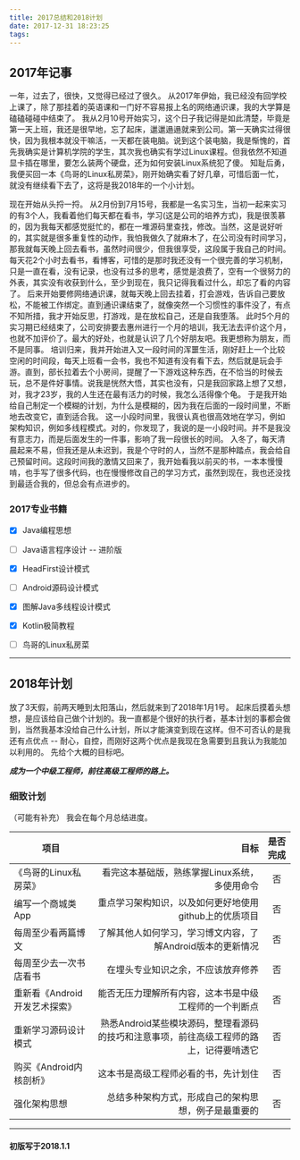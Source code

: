 ```yaml
---
title: 2017总结和2018计划
date: 2017-12-31 18:23:25
tags:
---
```

## 2017年记事

一年，过去了，很快，又觉得已经过了很久。
从2017年伊始，我已经没有回学校上课了，除了那挂着的英语课和一门好不容易报上名的网络通识课，我的大学算是磕磕碰碰中结束了。
我从2月10号开始实习，这个日子我记得是如此清楚，毕竟是第一天上班，我还是很早地，忘了起床，邋邋遢遢就来到公司。第一天确实过得很快，因为我根本就没干嘛活，一天都在装电脑。说到这个装电脑，我是惭愧的，首先我确实是计算机学院的学生，其次我也确实有学过Linux课程。但我依然不知道显卡插在哪里，要怎么装两个硬盘，还为如何安装Linux系统犯了傻。
知耻后勇，我便买回一本《鸟哥的Linux私房菜》，刚开始确实看了好几章，可惜后面一忙，就没有继续看下去了，这将是我2018年的一个小计划。

现在开始从头捋一捋。
从2月份到7月15号，我都是一名实习生，当初一起来实习的有3个人，我看着他们每天都在看书，学习(这是公司的培养方式)，我是很羡慕的，因为我每天都感觉挺忙的，都在一堆源码里查找，修改。当然，这是说好听的，其实就是很多重复性的动作，我怕我做久了就麻木了，在公司没有时间学习，那我就每天晚上回去看书，虽然时间很少，但我很享受，这段属于我自己的时间。每天花2个小时去看书，看博客，可惜的是那时我还没有一个很完善的学习机制，只是一直在看，没有记录，也没有过多的思考，感觉是浪费了，空有一个很努力的外表，其实没有收获到什么，至少到现在，我只记得我看过什么，却忘了看的内容了。
后来开始要修网络通识课，就每天晚上回去挂着，打会游戏，告诉自己要放松，不能被工作绑定。直到通识课结束了，就像突然一个习惯性的事件没了，有点不知所措，我才开始反思，打游戏，是在放松自己，还是自我堕落。
此时5个月的实习期已经结束了，公司安排要去惠州进行一个月的培训，我无法去评价这个月，也就不加评价了。最大的好处，也就是认识了几个好朋友吧。我更想称为朋友，而不是同事。
培训归来，我并开始进入又一段时间的浑噩生活，刚好赶上一个比较空闲的时间段，每天上班看一会书，我也不知道有没有看下去，然后就是玩会手游。直到，部长拉着去个小房间，提醒了一下游戏这种东西，在不恰当的时候去玩，总不是件好事情。说我是恍然大悟，其实也没有，只是我回家路上想了又想，对，我才23岁，我的人生还在最有活力的时候，我怎么活得像个龟。
于是我开始给自己制定一个模糊的计划，为什么是模糊的，因为我在后面的一段时间里，不断地去改变它，直到适合我。
这一小段时间里，我很认真也很高效地在学习，例如架构知识，例如多线程模式。对的，你发现了，我说的是一小段时间。并不是我没有意志力，而是后面发生的一件事，影响了我一段很长的时间。
入冬了，每天清晨起来不易，但我还是从未迟到，我是个守时的人，当然不是那种踏点，我会给自己预留时间。这段时间我的激情又回来了，我开始看我以前买的书，一本本慢慢啃，也手写了很多代码，也在慢慢修改自己的学习方式，虽然到现在，我也还没找到最适合我的，但总会有点进步的。

### 2017专业书籍

- [x] Java编程思想
- [ ] Java语言程序设计 -- 进阶版
- [x] HeadFirst设计模式
- [ ] Android源码设计模式
- [x] 图解Java多线程设计模式
- [x] Kotlin极简教程
- [ ] 鸟哥的Linux私房菜


------

## 2018年计划

放了3天假，前两天睡到太阳落山，然后就来到了2018年1月1号。
起床后摸着头想想，是应该给自己做个计划的。我一直都是个很好的执行者，基本计划的事都会做到，当然我基本没给自己什么计划，所以才能演变到现在这样。但不可否认的是我还有点优点 -- 耐心，自控，而刚好这两个优点是我现在急需要到且我认为我能加以利用的。
先给个大概的目标吧。

***成为一个中级工程师，前往高级工程师的路上。***

### 细致计划
（可能有补充）
我会在每个月总结进度。

| 项目        | 目标   |  是否完成  |
| --------   | -----:  | :----:  |
|《鸟哥的Linux私房菜》|看完这本基础版，熟练掌握Linux系统，多使用命令 |  否  |
| 编写一个商城类App |重点学习架构知识，以及如何更好地使用github上的优质项目|否|
|每周至少看两篇博文|了解其他人如何学习，学习博文内容，了解Android版本的更新情况|否|
|每周至少去一次书店看书|在埋头专业知识之余，不应该放弃修养|否|
|重新看《Android开发艺术探索》|能否无压力理解所有内容，这本书是中级工程师的一个判断点|否|
|重新学习源码设计模式|熟悉Android某些模块源码，整理看源码的技巧和注意事项，前往高级工程师的路上，记得要啃透它|否|
|购买《Android内核剖析》|这本书是高级工程师必看的书，先计划住|否|
|强化架构思想|总结多种架构方式，形成自己的架构思想，例子是最重要的|否|


------

#### 初版写于2018.1.1